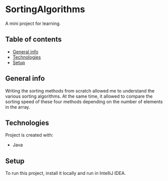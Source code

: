 # SortingAlgorithms
A mini project for learning. 

## Table of contents
* [General info](#general-info)
* [Technologies](#technologies)
* [Setup](#setup)

## General info
Writing the sorting methods from scratch allowed me to understand the various sorting algorithms.
At the same time, it allowed to compare the sorting speed of these four methods depending on the number of elements in the array.

## Technologies
Project is created with:
* Java
	
## Setup
To run this project, install it locally and run in IntelliJ IDEA.
